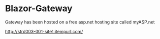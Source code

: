 # Blazor-Gateway

Gateway has been hosted on a free asp.net hosting site called myASP.net

http://strd003-001-site1.itempurl.com/
